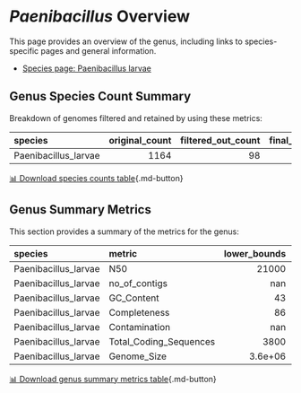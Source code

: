 # *Paenibacillus* Overview
This page provides an overview of the genus, including links to species-specific pages and general information.

- [Species page: Paenibacillus larvae](Paenibacillus_larvae/index.md)
## Genus Species Count Summary
Breakdown of genomes filtered and retained by using these metrics:

| species              |   original_count |   filtered_out_count |   final_count |
|:---------------------|-----------------:|---------------------:|--------------:|
| Paenibacillus_larvae |             1164 |                   98 |          1066 |


[📊 Download species counts table](species_counts.csv){.md-button}
## Genus Summary Metrics
This section provides a summary of the metrics for the genus:

| species              | metric                 |   lower_bounds |   upper_bounds |
|:---------------------|:-----------------------|---------------:|---------------:|
| Paenibacillus_larvae | N50                    |    21000       |      nan       |
| Paenibacillus_larvae | no_of_contigs          |      nan       |      800       |
| Paenibacillus_larvae | GC_Content             |       43       |       46       |
| Paenibacillus_larvae | Completeness           |       86       |      nan       |
| Paenibacillus_larvae | Contamination          |      nan       |        4       |
| Paenibacillus_larvae | Total_Coding_Sequences |     3800       |     5300       |
| Paenibacillus_larvae | Genome_Size            |        3.6e+06 |        4.8e+06 |


[📊 Download genus summary metrics table](genus_summary_metrics.csv){.md-button}
